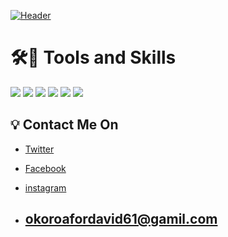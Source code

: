 [![Header](https://github.com/korafdavid/David_Okoroaofor/blob/main/coverphoto.png "Header")](https://github.com/korafdavid/David_Okoroaofor/blob/main/coverphoto.png)

#  🛠🔧 Tools and Skills
![](https://img.shields.io/badge/Code-Javascsript-informational?style=flat&logo=Javascript&logoColor=white&color=2bbc8a)
![](https://img.shields.io/badge/Code-Dart-informational?style=flat&logo=Dart&logoColor=white&color=blue)
![](https://img.shields.io/badge/OS-LINUX-informational?style=flat&logo=Linux&logoColor=white&color=orange)
![](https://img.shields.io/badge/runtime-NODEJS-informational?style=flat&logo=Node.js&logoColor=white&color=purple)
![](https://img.shields.io/badge/Code-flutter-informational?style=flat&logo=flutter&logoColor=white&color=blue)
![](https://img.shields.io/badge/runtime-NODEJS-informational?style=flat&logo=Node.js&logoColor=white&color=purple)



## 💡 Contact Me On 

 - [Twitter](https://twitter.com/korafdavid)

 - [Facebook](https://www.facebook.com/korafdavid)

 - [instagram]()

 -  ## okoroafordavid61@gamil.com




